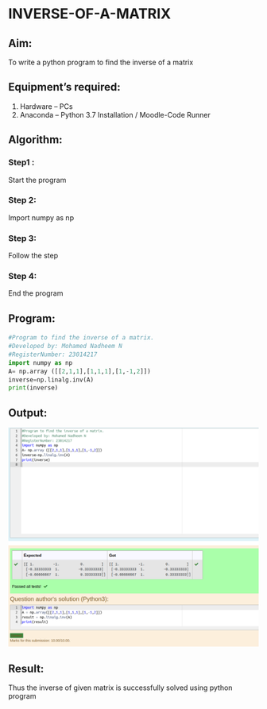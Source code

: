# INVERSE-OF-A-MATRIX
## Aim:
To write a python program to find the inverse of a matrix
## Equipment’s required:
1. 	Hardware – PCs
2. 	Anaconda – Python 3.7 Installation / Moodle-Code Runner
## Algorithm:
### Step1 :
Start the program 
### Step 2: 
Import numpy as np
### Step 3: 
Follow the step
### Step 4: 
End the program
## Program:
```python
#Program to find the inverse of a matrix.
#Developed by: Mohamed Nadheem N 
#RegisterNumber: 23014217
import numpy as np
A= np.array ([[2,1,1],[1,1,1],[1,-1,2]])
inverse=np.linalg.inv(A)
print(inverse)
```
## Output:
![output](/Inv%20matrix.png)
## Result:
Thus the inverse of given matrix is successfully solved using python program

